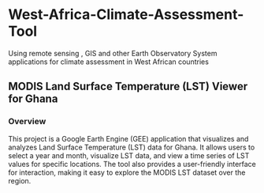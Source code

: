 # West-Africa-Climate-Assessment-Tool
Using remote sensing , GIS and other Earth Observatory System applications for climate assessment in West African countries

## MODIS Land Surface Temperature (LST) Viewer for Ghana

### Overview

This project is a Google Earth Engine (GEE) application that visualizes and analyzes Land Surface Temperature (LST) data for Ghana. It allows users to select a year and month, visualize LST data, and view a time series of LST values for specific locations. The tool also provides a user-friendly interface for interaction, making it easy to explore the MODIS LST dataset over the region.
